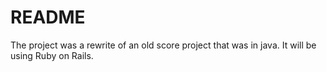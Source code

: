 # README

The project was a rewrite of an old score project that was in java. It will be using Ruby on Rails.
